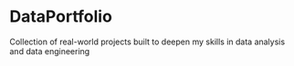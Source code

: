 # DataPortfolio
Collection of real-world projects built to deepen my skills in data analysis and data engineering
